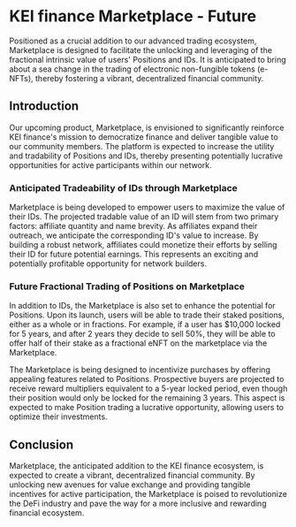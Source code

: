 # KEI finance Marketplace - Future

Positioned as a crucial addition to our advanced trading ecosystem, Marketplace is designed to facilitate the unlocking and leveraging of the fractional intrinsic value of users' Positions and IDs. It is anticipated to bring about a sea change in the trading of electronic non-fungible tokens (e-NFTs), thereby fostering a vibrant, decentralized financial community.

## Introduction&#x20;

Our upcoming product, Marketplace, is envisioned to significantly reinforce KEI finance's mission to democratize finance and deliver tangible value to our community members. The platform is expected to increase the utility and tradability of Positions and IDs, thereby presenting potentially lucrative opportunities for active participants within our network.

### Anticipated Tradeability of IDs through Marketplace

Marketplace is being developed to empower users to maximize the value of their IDs. The projected tradable value of an ID will stem from two primary factors: affiliate quantity and name brevity. As affiliates expand their outreach, we anticipate the corresponding ID's value to increase. By building a robust network, affiliates could monetize their efforts by selling their ID for future potential earnings. This represents an exciting and potentially profitable opportunity for network builders.

### Future Fractional Trading of Positions on Marketplace

In addition to IDs, the Marketplace is also set to enhance the potential for Positions. Upon its launch, users will be able to trade their staked positions, either as a whole or in fractions. For example, if a user has $10,000 locked for 5 years, and after 2 years they decide to sell 50%, they will be able to offer half of their stake as a fractional eNFT on the marketplace via the Marketplace.



The Marketplace is being designed to incentivize purchases by offering appealing features related to Positions. Prospective buyers are projected to receive reward multipliers equivalent to a 5-year locked period, even though their position would only be locked for the remaining 3 years. This aspect is expected to make Position trading a lucrative opportunity, allowing users to optimize their investments.

## Conclusion

Marketplace, the anticipated addition to the KEI finance ecosystem, is expected to create a vibrant, decentralized financial community. By unlocking new avenues for value exchange and providing tangible incentives for active participation, the Marketplace is poised to revolutionize the DeFi industry and pave the way for a more inclusive and rewarding financial ecosystem.

